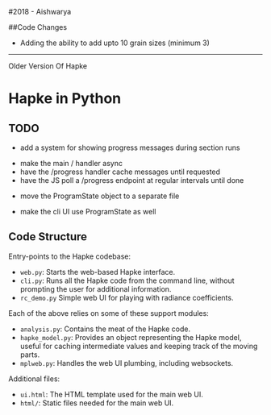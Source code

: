 #2018 - Aishwarya

##Code Changes

* Adding the ability to add upto 10 grain sizes (minimum 3)

********************************************************
Older Version Of Hapke
# Hapke in Python

## TODO

 * add a system for showing progress messages during section runs
  + make the main / handler async
  + have the /progress handler cache messages until requested
  + have the JS poll a /progress endpoint at regular intervals until done
 * move the ProgramState object to a separate file
  + make the cli UI use ProgramState as well

## Code Structure

Entry-points to the Hapke codebase:

 * `web.py`: Starts the web-based Hapke interface.
 * `cli.py`: Runs all the Hapke code from the command line, without prompting
   the user for additional information.
 * `rc_demo.py` Simple web UI for playing with radiance coefficients.

Each of the above relies on some of these support modules:

 * `analysis.py`: Contains the meat of the Hapke code.
 * `hapke_model.py`: Provides an object representing the Hapke model,
   useful for caching intermediate values and keeping track of the moving parts.
 * `mplweb.py`: Handles the web UI plumbing, including websockets.

Additional files:

 * `ui.html`: The HTML template used for the main web UI.
 * `html/`: Static files needed for the main web UI.
